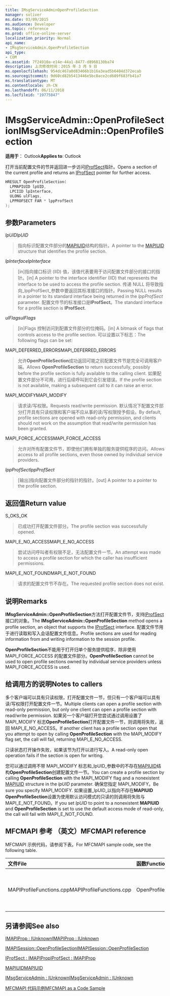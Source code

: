 ```yaml
---
title: IMsgServiceAdminOpenProfileSection
manager: soliver
ms.date: 03/09/2015
ms.audience: Developer
ms.topic: reference
ms.prod: office-online-server
localization_priority: Normal
api_name:
- IMsgServiceAdmin.OpenProfileSection
api_type:
- COM
ms.assetid: 7f24910a-e14e-44a1-8477-d8968130ba74
description: 上次修改时间：2015 年 3 月 9 日
ms.openlocfilehash: 954dc467a0d83466b1b16a3ead5b6404d372ecab
ms.sourcegitcommit: 9d60cd82b5413446e5bc8ace2cd689f683fb41a7
ms.translationtype: MT
ms.contentlocale: zh-CN
ms.lasthandoff: 06/11/2018
ms.locfileid: "19775847"
---
```

# <a name="imsgserviceadminopenprofilesection"></a><span data-ttu-id="5aadf-103">IMsgServiceAdmin::OpenProfileSection</span><span class="sxs-lookup"><span data-stu-id="5aadf-103">IMsgServiceAdmin::OpenProfileSection</span></span>

  
  
<span data-ttu-id="5aadf-104">**适用于**： Outlook</span><span class="sxs-lookup"><span data-stu-id="5aadf-104">**Applies to**: Outlook</span></span> 
  
<span data-ttu-id="5aadf-105">打开当前配置文件的节并返回进一步访问[IProfSect](iprofsectimapiprop.md)指针。</span><span class="sxs-lookup"><span data-stu-id="5aadf-105">Opens a section of the current profile and returns an [IProfSect](iprofsectimapiprop.md) pointer for further access.</span></span> 
  
```cpp
HRESULT OpenProfileSection(
  LPMAPIUID lpUID,
  LPCIID lpInterface,
  ULONG ulFlags,
  LPPROFSECT FAR * lppProfSect
);
```

## <a name="parameters"></a><span data-ttu-id="5aadf-106">参数</span><span class="sxs-lookup"><span data-stu-id="5aadf-106">Parameters</span></span>

 <span data-ttu-id="5aadf-107">_lpUID_</span><span class="sxs-lookup"><span data-stu-id="5aadf-107">_lpUID_</span></span>
  
> <span data-ttu-id="5aadf-108">指向标识配置文件部分的[MAPIUID](mapiuid.md)结构的指针。</span><span class="sxs-lookup"><span data-stu-id="5aadf-108">A pointer to the [MAPIUID](mapiuid.md) structure that identifies the profile section.</span></span> 
    
 <span data-ttu-id="5aadf-109">_lpInterface_</span><span class="sxs-lookup"><span data-stu-id="5aadf-109">_lpInterface_</span></span>
  
> <span data-ttu-id="5aadf-110">[in]指向接口标识 (IID) 值，该值代表要用于访问配置文件部分的接口的指针。</span><span class="sxs-lookup"><span data-stu-id="5aadf-110">[in] A pointer to the interface identifier (IID) that represents the interface to be used to access the profile section.</span></span> <span data-ttu-id="5aadf-111">传递 NULL 将导致指向_lppProfSect_参数中要返回其标准接口的指针。</span><span class="sxs-lookup"><span data-stu-id="5aadf-111">Passing NULL results in a pointer to its standard interface being returned in the  _lppProfSect_ parameter.</span></span> <span data-ttu-id="5aadf-112">配置文件节的标准接口是**IProfSect**。</span><span class="sxs-lookup"><span data-stu-id="5aadf-112">The standard interface for a profile section is **IProfSect**.</span></span>
    
 <span data-ttu-id="5aadf-113">_ulFlags_</span><span class="sxs-lookup"><span data-stu-id="5aadf-113">_ulFlags_</span></span>
  
> <span data-ttu-id="5aadf-114">[in]Flags 控制访问到配置文件部分的位掩码。</span><span class="sxs-lookup"><span data-stu-id="5aadf-114">[in] A bitmask of flags that controls access to the profile section.</span></span> <span data-ttu-id="5aadf-115">可以设置以下标志：</span><span class="sxs-lookup"><span data-stu-id="5aadf-115">The following flags can be set:</span></span>
    
<span data-ttu-id="5aadf-116">MAPI_DEFERRED_ERRORS</span><span class="sxs-lookup"><span data-stu-id="5aadf-116">MAPI_DEFERRED_ERRORS</span></span> 
  
> <span data-ttu-id="5aadf-117">允许**OpenProfileSection**成功返回可能之前配置文件节是完全可调用客户端。</span><span class="sxs-lookup"><span data-stu-id="5aadf-117">Allows **OpenProfileSection** to return successfully, possibly before the profile section is fully available to the calling client.</span></span> <span data-ttu-id="5aadf-118">如果配置文件部分不可用，进行后续呼叫到它会引发错误。</span><span class="sxs-lookup"><span data-stu-id="5aadf-118">If the profile section is not available, making a subsequent call to it can raise an error.</span></span> 
    
<span data-ttu-id="5aadf-119">MAPI_MODIFY</span><span class="sxs-lookup"><span data-stu-id="5aadf-119">MAPI_MODIFY</span></span> 
  
> <span data-ttu-id="5aadf-120">请求读/写权限。</span><span class="sxs-lookup"><span data-stu-id="5aadf-120">Requests read/write permission.</span></span> <span data-ttu-id="5aadf-121">默认情况下配置文件部分打开具有只读权限和客户端不应从事的读/写权限授予假设。</span><span class="sxs-lookup"><span data-stu-id="5aadf-121">By default, profile sections are opened with read-only permission, and clients should not work on the assumption that read/write permission has been granted.</span></span> 
    
<span data-ttu-id="5aadf-122">MAPI_FORCE_ACCESS</span><span class="sxs-lookup"><span data-stu-id="5aadf-122">MAPI_FORCE_ACCESS</span></span>
  
> <span data-ttu-id="5aadf-123">允许对所有配置文件节，即使他们拥有单独的服务提供程序的访问。</span><span class="sxs-lookup"><span data-stu-id="5aadf-123">Allows access to all profile sections, even those owned by individual service providers.</span></span>
    
 <span data-ttu-id="5aadf-124">_lppProfSect_</span><span class="sxs-lookup"><span data-stu-id="5aadf-124">_lppProfSect_</span></span>
  
> <span data-ttu-id="5aadf-125">[输出]指向配置文件部分的指针的指针。</span><span class="sxs-lookup"><span data-stu-id="5aadf-125">[out] A pointer to a pointer to the profile section.</span></span>
    
## <a name="return-value"></a><span data-ttu-id="5aadf-126">返回值</span><span class="sxs-lookup"><span data-stu-id="5aadf-126">Return value</span></span>

<span data-ttu-id="5aadf-127">S_OK</span><span class="sxs-lookup"><span data-stu-id="5aadf-127">S_OK</span></span> 
  
> <span data-ttu-id="5aadf-128">已成功打开配置文件部分。</span><span class="sxs-lookup"><span data-stu-id="5aadf-128">The profile section was successfully opened.</span></span>
    
<span data-ttu-id="5aadf-129">MAPI_E_NO_ACCESS</span><span class="sxs-lookup"><span data-stu-id="5aadf-129">MAPI_E_NO_ACCESS</span></span> 
  
> <span data-ttu-id="5aadf-130">尝试访问呼叫者有权限不足，无法配置文件一节。</span><span class="sxs-lookup"><span data-stu-id="5aadf-130">An attempt was made to access a profile section for which the caller has insufficient permissions.</span></span>
    
<span data-ttu-id="5aadf-131">MAPI_E_NOT_FOUND</span><span class="sxs-lookup"><span data-stu-id="5aadf-131">MAPI_E_NOT_FOUND</span></span> 
  
> <span data-ttu-id="5aadf-132">请求的配置文件节不存在。</span><span class="sxs-lookup"><span data-stu-id="5aadf-132">The requested profile section does not exist.</span></span>
    
## <a name="remarks"></a><span data-ttu-id="5aadf-133">说明</span><span class="sxs-lookup"><span data-stu-id="5aadf-133">Remarks</span></span>

<span data-ttu-id="5aadf-134">**IMsgServiceAdmin::OpenProfileSection**方法打开配置文件节，支持[IProfSect](iprofsectimapiprop.md)接口的对象。</span><span class="sxs-lookup"><span data-stu-id="5aadf-134">The **IMsgServiceAdmin::OpenProfileSection** method opens a profile section, an object that supports the [IProfSect](iprofsectimapiprop.md) interface.</span></span> <span data-ttu-id="5aadf-135">配置文件节用于进行读取和写入会话配置文件信息。</span><span class="sxs-lookup"><span data-stu-id="5aadf-135">Profile sections are used for reading information from and writing information to the session profile.</span></span> 
  
 <span data-ttu-id="5aadf-136">**OpenProfileSection**不能用于打开归单个服务提供程序，除非使用 MAPI_FORCE_ACCESS 的配置文件部分。</span><span class="sxs-lookup"><span data-stu-id="5aadf-136">**OpenProfileSection** cannot be used to open profile sections owned by individual service providers unless MAPI_FORCE_ACCESS is used.</span></span> 
  
## <a name="notes-to-callers"></a><span data-ttu-id="5aadf-137">给调用方的说明</span><span class="sxs-lookup"><span data-stu-id="5aadf-137">Notes to callers</span></span>

<span data-ttu-id="5aadf-138">多个客户端可以具有只读权限，打开配置文件一节，但只有一个客户端可以具有读/写权限打开配置文件一节。</span><span class="sxs-lookup"><span data-stu-id="5aadf-138">Multiple clients can open a profile section with read-only permission, but only one client can open a profile section with read/write permission.</span></span> <span data-ttu-id="5aadf-139">如果另一个客户端打开您尝试通过调用设置了 MAPI_MODIFY 标志**OpenProfileSection**打开配置文件一节，则调用将失败，返回 MAPI_E_NO_ACCESS。</span><span class="sxs-lookup"><span data-stu-id="5aadf-139">If another client has a profile section open that you attempt to open by calling **OpenProfileSection** with the MAPI_MODIFY flag set, the call will fail, returning MAPI_E_NO_ACCESS.</span></span> 
  
<span data-ttu-id="5aadf-140">只读状态打开操作失败，如果该节为打开以进行写入。</span><span class="sxs-lookup"><span data-stu-id="5aadf-140">A read-only open operation fails if the section is open for writing.</span></span> 
  
<span data-ttu-id="5aadf-141">您可以通过调用不带 MAPI_MODIFY 标志和_lpUID_参数中的不存在[MAPIUID](mapiuid.md)结构**OpenProfileSection**创建配置文件一节。</span><span class="sxs-lookup"><span data-stu-id="5aadf-141">You can create a profile section by calling **OpenProfileSection** with the MAPI_MODIFY flag and a nonexistent [MAPIUID](mapiuid.md) structure in the  _lpUID_ parameter.</span></span> <span data-ttu-id="5aadf-142">确保您指定 MAPI_MODIFY。</span><span class="sxs-lookup"><span data-stu-id="5aadf-142">Be sure you specify MAPI_MODIFY.</span></span> <span data-ttu-id="5aadf-143">如果设置_lpUID_以指向不存在**MAPIUID** **OpenProfileSection**设置为使用默认访问模式的只读的则调用将失败与 MAPI_E_NOT_FOUND。</span><span class="sxs-lookup"><span data-stu-id="5aadf-143">If you set  _lpUID_ to point to a nonexistent **MAPIUID** and **OpenProfileSection** is set to use the default access mode of read-only, the call will fail with MAPI_E_NOT_FOUND.</span></span> 
  
## <a name="mfcmapi-reference"></a><span data-ttu-id="5aadf-144">MFCMAPI 参考 （英文）</span><span class="sxs-lookup"><span data-stu-id="5aadf-144">MFCMAPI reference</span></span>

<span data-ttu-id="5aadf-145">MFCMAPI 示例代码，请参阅下表。</span><span class="sxs-lookup"><span data-stu-id="5aadf-145">For MFCMAPI sample code, see the following table.</span></span>
  
|<span data-ttu-id="5aadf-146">**文件**</span><span class="sxs-lookup"><span data-stu-id="5aadf-146">**File**</span></span>|<span data-ttu-id="5aadf-147">**函数**</span><span class="sxs-lookup"><span data-stu-id="5aadf-147">**Function**</span></span>|<span data-ttu-id="5aadf-148">**Comment**</span><span class="sxs-lookup"><span data-stu-id="5aadf-148">**Comment**</span></span>|
|:-----|:-----|:-----|
|<span data-ttu-id="5aadf-149">MAPIProfileFunctions.cpp</span><span class="sxs-lookup"><span data-stu-id="5aadf-149">MAPIProfileFunctions.cpp</span></span>  <br/> |<span data-ttu-id="5aadf-150">OpenProfileSection</span><span class="sxs-lookup"><span data-stu-id="5aadf-150">OpenProfileSection</span></span>  <br/> |<span data-ttu-id="5aadf-151">MFCMAPI 使用**IMsgServiceAdmin::OpenProfileSection**方法打开配置文件一节。</span><span class="sxs-lookup"><span data-stu-id="5aadf-151">MFCMAPI uses the **IMsgServiceAdmin::OpenProfileSection** method to open a profile section.</span></span>  <br/> |
   
## <a name="see-also"></a><span data-ttu-id="5aadf-152">另请参阅</span><span class="sxs-lookup"><span data-stu-id="5aadf-152">See also</span></span>



[<span data-ttu-id="5aadf-153">IMAPIProp : IUnknown</span><span class="sxs-lookup"><span data-stu-id="5aadf-153">IMAPIProp : IUnknown</span></span>](imapipropiunknown.md)
  
[<span data-ttu-id="5aadf-154">IMAPISession::OpenProfileSection</span><span class="sxs-lookup"><span data-stu-id="5aadf-154">IMAPISession::OpenProfileSection</span></span>](imapisession-openprofilesection.md)
  
[<span data-ttu-id="5aadf-155">IProfSect : IMAPIProp</span><span class="sxs-lookup"><span data-stu-id="5aadf-155">IProfSect : IMAPIProp</span></span>](iprofsectimapiprop.md)
  
[<span data-ttu-id="5aadf-156">MAPIUID</span><span class="sxs-lookup"><span data-stu-id="5aadf-156">MAPIUID</span></span>](mapiuid.md)
  
[<span data-ttu-id="5aadf-157">IMsgServiceAdmin : IUnknown</span><span class="sxs-lookup"><span data-stu-id="5aadf-157">IMsgServiceAdmin : IUnknown</span></span>](imsgserviceadminiunknown.md)


[<span data-ttu-id="5aadf-158">MFCMAPI 代码示例</span><span class="sxs-lookup"><span data-stu-id="5aadf-158">MFCMAPI as a Code Sample</span></span>](mfcmapi-as-a-code-sample.md)

